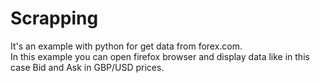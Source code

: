 # Scrapping
It's an example with python for get data from forex.com.  
In this example you can open firefox browser and display data like in this case Bid and Ask in GBP/USD prices.
